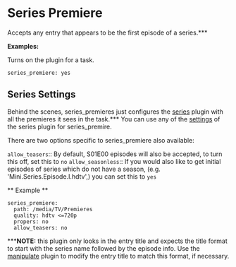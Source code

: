 # Series Premiere
Accepts any entry that appears to be the first episode of a series.***

**Examples:**

Turns on the plugin for a task.
```
series_premiere: yes
```

## Series Settings
Behind the scenes, series_premieres just configures the [series](/Plugins/series) plugin with all the premieres it sees in the task.*** You can use any of the [settings](/Plugins/series#Settings) of the series plugin for series_premire.

There are two options specific to series_premiere also available:

 `allow_teasers`::
   By default, S01E00 episodes will also be accepted, to turn this off, set this to `no`
 `allow_seasonless`::
   If you would also like to get initial episodes of series which do not have a season, (e.g. 'Mini.Series.Episode.I.hdtv',) you can set this to `yes`

** Example **

```
series_premiere:
  path: /media/TV/Premieres
  quality: hdtv <=720p
  propers: no
  allow_teasers: no
```

*****NOTE:** this plugin only looks in the entry title and expects the title format to start with the series name followed by the episode info. Use the [manipulate](/Plugins/manipulate) plugin to modify the entry title to match this format, if necessary.